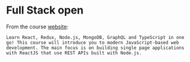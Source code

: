 # Full Stack open

From the course [website](https://fullstackopen.com/en/):

`Learn React, Redux, Node.js, MongoDB, GraphQL and TypeScript in one go! This course will introduce you to modern JavaScript-based web development. The main focus is on building single page applications with ReactJS that use REST APIs built with Node.js.`
